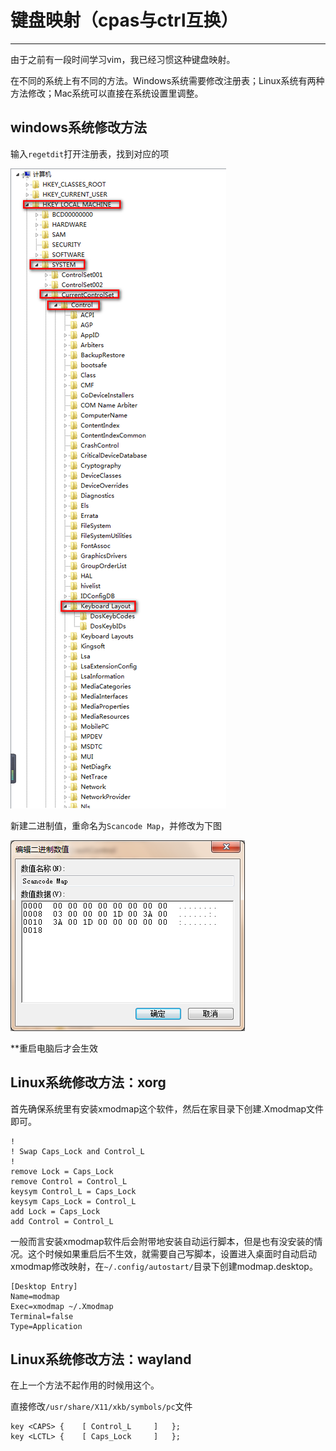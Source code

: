 # 键盘映射（cpas与ctrl互换）
---
由于之前有一段时间学习vim，我已经习惯这种键盘映射。

在不同的系统上有不同的方法。Windows系统需要修改注册表；Linux系统有两种方法修改；Mac系统可以直接在系统设置里调整。

## windows系统修改方法

<Win-R>输入`regetdit`打开注册表，找到对应的项 

![picture1](/assets/imgs/2021-01-14-按键映射01.png)

新建二进制值，重命名为`Scancode Map`，并修改为下图 

![picture2](/assets/imgs/2021-01-14-按键映射02.png)

**重启电脑后才会生效

## Linux系统修改方法：xorg

首先确保系统里有安装xmodmap这个软件，然后在家目录下创建.Xmodmap文件即可。

```
!
! Swap Caps_Lock and Control_L
!
remove Lock = Caps_Lock
remove Control = Control_L
keysym Control_L = Caps_Lock
keysym Caps_Lock = Control_L
add Lock = Caps_Lock
add Control = Control_L
```

一般而言安装xmodmap软件后会附带地安装自动运行脚本，但是也有没安装的情况。这个时候如果重启后不生效，就需要自己写脚本，设置进入桌面时自动启动xmodmap修改映射，在`~/.config/autostart/`目录下创建modmap.desktop。

```
[Desktop Entry]
Name=modmap
Exec=xmodmap ~/.Xmodmap
Terminal=false
Type=Application
```

## Linux系统修改方法：wayland

在上一个方法不起作用的时候用这个。

直接修改`/usr/share/X11/xkb/symbols/pc`文件
```
key <CAPS> {	[ Control_L		]	};
key <LCTL> {	[ Caps_Lock		]	};
```